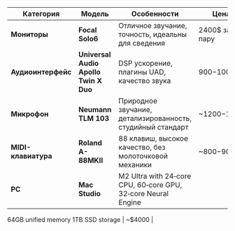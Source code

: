 | **Категория**               | **Модель**                      | **Особенности**                                        | **Цена**          |
|-----------------------------|---------------------------------|--------------------------------------------------------|-------------------|
| **Мониторы**                 | **Focal Solo6**              | Отличное звучание, точность, идеальны для сведения     | 2400$ за пару |
| **Аудиоинтерфейс**           | **Universal Audio Apollo Twin X Duo** | DSP ускорение, плагины UAD, качество звука              | $900-$1000        |
| **Микрофон**                 | **Neumann TLM 103**             | Природное звучание, детализированность, студийный стандарт | ~$1200-$1500      |
| **MIDI-клавиатура**          | **Roland A-88MKII**             | 88 клавиш, высокое качество, без молоточковой механики | ~$800-$900        |
| **PC**          | **Mac Studio**             | M2 Ultra with 24‑core CPU, 60‑core GPU, 32‑core Neural Engine
64GB unified memory
1TB SSD storage | ~$4000        |
